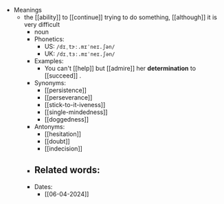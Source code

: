 - Meanings
	- the [[ability]] to [[continue]] trying to do something, [[although]] it is very difficult
		- noun
		- Phonetics:
			- US: `/dɪˌtɝː.mɪˈneɪ.ʃən/`
			- UK: `/dɪˌtɜː.mɪˈneɪ.ʃən/`
		- Examples:
			- You can't [[help]] but [[admire]] her **determination** to [[succeed]] .
		- Synonyms:
			- [[persistence]]
			- [[perseverance]]
			- [[stick-to-it-iveness]]
			- [[single-mindedness]]
			- [[doggedness]]
		- Antonyms:
			- [[hesitation]]
			- [[doubt]]
			- [[indecision]]
		- Related words:
			-
		- Dates:
			- [[06-04-2024]]